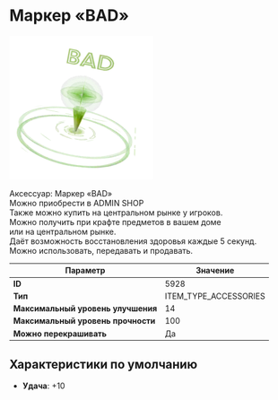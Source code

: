 # Маркер «BAD»

![Item Image](../img/5928.webp?raw=true)

Аксессуар: Маркер «BAD»<br>Можно приобрести в ADMIN SHOP<br>Также можно купить на центральном рынке у игроков.<br>Можно получить при крафте предметов в вашем доме<br>или на центральном рынке.<br>Даёт возможность восстановления здоровья каждые 5 секунд.<br>Можно использовать, передавать и продавать.


| Параметр | Значение |
|----------|----------|
| **ID** | 5928 |
| **Тип** | ITEM_TYPE_ACCESSORIES |
| **Максимальный уровень улучшения** | 14 |
| **Максимальный уровень прочности** | 100 |
| **Можно перекрашивать** | Да |

## Характеристики по умолчанию

- **Удача**: +10

